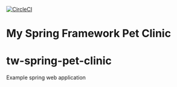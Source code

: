 [![CircleCI](https://circleci.com/gh/twolak88/tw-spring-pet-clinic.svg?style=svg&circle-token=e0fb89298edf68af52950cd66e0e13993dfe40ec)](https://app.circleci.com/pipelines/github/twolak88/tw-spring-pet-clinic?branch=master)

# My Spring Framework Pet Clinic

# tw-spring-pet-clinic

Example spring web application
